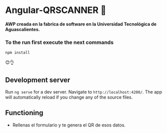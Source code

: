# Angular-QRSCANNER 📱

**AWP creada en la fabrica de software en la Universidad Tecnológica de Aguascalientes.**

### To the run first execute the next commands
`npm install`

😊👌

## Development server

Run `ng serve` for a dev server. Navigate to `http://localhost:4200/`. The app will automatically reload if you change any of the source files.

## Functioning
- Rellenas el formulario y te genera el QR de esos datos.


